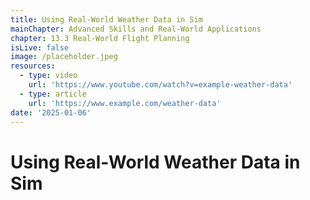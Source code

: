 ```yaml
---
title: Using Real-World Weather Data in Sim
mainChapter: Advanced Skills and Real-World Applications
chapter: 13.3 Real-World Flight Planning
isLive: false
image: /placeholder.jpeg
resources:
  - type: video
    url: 'https://www.youtube.com/watch?v=example-weather-data'
  - type: article
    url: 'https://www.example.com/weather-data'
date: '2025-01-06'
---
```


# Using Real-World Weather Data in Sim
